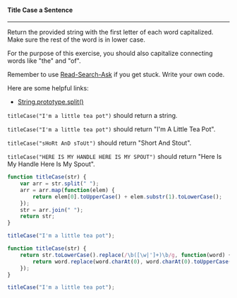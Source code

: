 #### Title Case a Sentence

------

Return the provided string with the first letter of each word capitalized. Make sure the rest of the word is in lower case.

For the purpose of this exercise, you should also capitalize connecting words like "the" and "of".

Remember to use [Read-Search-Ask](https://github.com/FreeCodeCamp/freecodecamp/wiki/FreeCodeCamp-Get-Help) if you get stuck. Write your own code.

Here are some helpful links:

- [String.prototype.split()](https://developer.mozilla.org/en-US/docs/Web/JavaScript/Reference/Global_Objects/String/split)

`titleCase("I'm a little tea pot")` should return a string.

`titleCase("I'm a little tea pot")` should return "I'm A Little Tea Pot".

`titleCase("sHoRt AnD sToUt")` should return "Short And Stout".

`titleCase("HERE IS MY HANDLE HERE IS MY SPOUT")` should return "Here Is My Handle Here Is My Spout".

```js
function titleCase(str) {
    var arr = str.split(" ");
    arr = arr.map(function(elem) {
        return elem[0].toUpperCase() + elem.substr(1).toLowerCase();
    });
    str = arr.join(" ");
    return str;
}

titleCase("I'm a little tea pot");
```

```js
function titleCase(str) {
    return str.toLowerCase().replace(/\b([\w|']+)\b/g, function(word) {
        return word.replace(word.charAt(0), word.charAt(0).toUpperCase());
    });
}

titleCase("I'm a little tea pot");
```
